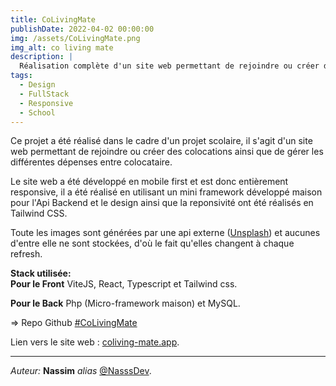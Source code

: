 ```yaml
---
title: CoLivingMate
publishDate: 2022-04-02 00:00:00
img: /assets/CoLivingMate.png
img_alt: co living mate
description: |
  Réalisation complète d'un site web permettant de rejoindre ou créer des colocations ainsi que de gérer les différentes dépenses entre colocataire.
tags:
  - Design
  - FullStack
  - Responsive
  - School
---
```


Ce projet a été réalisé dans le cadre d'un projet scolaire, il s'agit d'un site web permettant de rejoindre ou créer des colocations ainsi que de gérer les différentes dépenses entre colocataire.

Le site web a été développé en mobile first et est donc entièrement responsive, il a été réalisé en utilisant un mini framework développé maison pour l'Api Backend et le design ainsi que la reponsivité ont été réalisés en Tailwind CSS.

Toute les images sont générées par une api externe ([Unsplash](https://unsplash.com/developers)) et aucunes d'entre elle ne sont stockées, d'où le fait qu'elles changent à chaque refresh.

**Stack utilisée:  
Pour le Front** ViteJS, React, Typescript et Tailwind css. 

**Pour le Back** Php (Micro-framework maison) et MySQL. 

=> Repo Github [#CoLivingMate](https://github.com/NasssDev/CoLivingmate)

Lien vers le site web : [coliving-mate.app](https://coliving-mate.vercel.app/).

---

_Auteur:_ **Nassim** _alias_ [@NasssDev](https://github.com/NasssDev).
